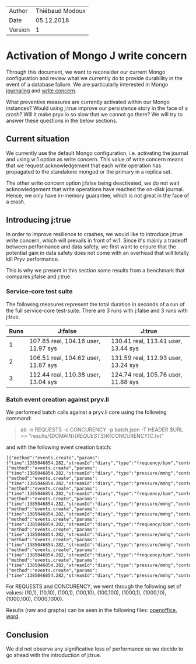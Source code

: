 |         |                       |
| ------- | --------------------- |
| Author  | Thiébaud Modoux 	  |
| Date    | 05.12.2018            |
| Version | 1                     |

# Activation of Mongo J write concern

Through this document, we want to reconsider our current Mongo configuration and review what we currently do to provide durability in the event of a database failure. We are particularly interested in Mongo [journaling](https://docs.mongodb.com/manual/core/journaling/) and [write concern](https://docs.mongodb.com/manual/reference/write-concern/).

What preventive measures are currently activated within our Mongo instances? Would using j:true improve our persistence story in the face of a crash? Will it make pryv.io so slow that we cannot go there? We will try to answer these questions in the below sections.

## Current situation

We currently use the default Mongo configuration, i.e. activating the journal and using w:1 option as write concern. This value of write concern means that we request acknowledgement that each write operation has propagated to the standalone mongod or the primary in a replica set.

The other write concern option j:false being deactivated, we do not wait acknowledgement that write operations have reached the on-disk journal. Hence, we only have in-memory guarantee, which is not great in the face of a crash.

## Introducing j:true

In order to improve resilience to crashes, we would like to introduce j:true write concern, which will prevails in front of w:1. Since it's mainly a tradeoff between performance and data safety, we first want to ensure that the potential gain in data safety does not come with an overhead that will totally kill Pryv performance.

This is why we present in this section some results from a benchmark that compares j:false and j:true.

### Service-core test suite

The following measures represent the total duration in seconds of a run of the full service-core test-suite. There are 3 runs with j:false and 3 runs with j:true.

| Runs |  J:false                |  J:true                |
| ---- | --------------------- |--------------------- |
| 1    | 107.65 real, 104.16 user, 11.97 sys | 130.41 real, 113.41 user, 13.44 sys
| 2    | 106.51 real, 104.62 user, 11.87 sys | 131.59 real, 112.93 user, 13.24 sys
| 3    | 112.44 real, 110.38 user, 13.04 sys | 124.74 real, 105.76 user, 11.88 sys

### Batch event creation against pryv.li

We performed batch calls against a pryv.li core using the following command:

> ab -n REQUESTS -c CONCURENCY -p batch.json -T HEADER $URL >> "results/{DOMAIN}_{REQUESTS}R_{CONCURENCY}C.txt"

and with the following event creation batch:

```
[{"method":"events.create","params":{"time":1385046854.282,"streamId":"diary","type":"frequency/bpm","content":90}},{"method":"events.create","params":{"time":1385046854.282,"streamId":"diary","type":"pressure/mmhg","content":120}},{"method":"events.create","params":{"time":1385046854.282,"streamId":"diary","type":"pressure/mmhg","content":80}},{"method":"events.create","params":{"time":1385046854.282,"streamId":"diary","type":"frequency/bpm","content":90}},{"method":"events.create","params":{"time":1385046854.282,"streamId":"diary","type":"pressure/mmhg","content":120}},{"method":"events.create","params":{"time":1385046854.282,"streamId":"diary","type":"pressure/mmhg","content":80}},{"method":"events.create","params":{"time":1385046854.282,"streamId":"diary","type":"frequency/bpm","content":90}},{"method":"events.create","params":{"time":1385046854.282,"streamId":"diary","type":"pressure/mmhg","content":120}},{"method":"events.create","params":{"time":1385046854.282,"streamId":"diary","type":"pressure/mmhg","content":80}},{"method":"events.create","params":{"time":1385046854.282,"streamId":"diary","type":"frequency/bpm","content":90}},{"method":"events.create","params":{"time":1385046854.282,"streamId":"diary","type":"pressure/mmhg","content":120}},{"method":"events.create","params":{"time":1385046854.282,"streamId":"diary","type":"pressure/mmhg","content":80}}]
```

For REQUESTS and CONCURENCY, we went through the following set of values: (10,1), (10,10), (100,1), (100,10), (100,100), (1000,1), (1000,10), (1000,100), (1000,1000).

Results (raw and graphs) can be seen in the following files: [openoffice](results.ods), [word](resultsword.xls).

## Conclusion

We did not observe any significative loss of performance so we decide to go ahead with the introduction of j:true.